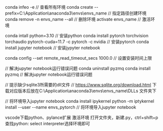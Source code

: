 conda infeo -e // 查看所有环境
conda create --prefix=C:\Application\anaconda3\envs\envs_name // 指定路径创建环境
conda remove -n envs_name --all // 删除环境
activate envs_name // 激活环境

conda intall python=3.10 // 安装python
conda install pytorch torchvision torchaudio pytorch-cuda=11.7 -c pytorch -c nvidia // 安装pytorch
conda install jupyter notebook // 安装jypyter notebook

conda config --set remote_read_timeout_secs 1000.0 // 设置安装时间上限

// 解决jupyter notebook运行错误问题
conda uninstall pyzmq
conda install pyzmq
// 解决jupyter notebook运行错误问题

// 提示缺少sqlite3所需要的dll文件
// https://www.sqlite.org/download.html 下载对应版本后放在C:\Application\anaconda3\envs\envs_name\DLLs 文件夹下

// 将环境导入jupyter notebook
conda install ipykernel 
python -m iptykernel install --user --name envs_pytorch
// 将环境导入jupyter notebook

vscode下载python、pylance扩展
激活环境
打开文件夹，新建.py，ctrl+shift+p查找python: select interpreter选择环境即可
